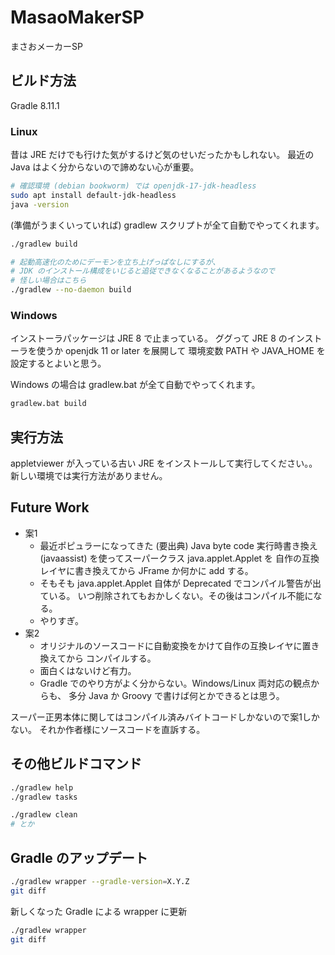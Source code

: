 # MasaoMakerSP

まさおメーカーSP

## ビルド方法

Gradle 8.11.1

### Linux

昔は JRE だけでも行けた気がするけど気のせいだったかもしれない。
最近の Java はよく分からないので諦めない心が重要。

```sh
# 確認環境 (debian bookworm) では openjdk-17-jdk-headless
sudo apt install default-jdk-headless
java -version
```

(準備がうまくいっていれば) gradlew スクリプトが全て自動でやってくれます。

```sh
./gradlew build

# 起動高速化のためにデーモンを立ち上げっぱなしにするが、
# JDK のインストール構成をいじると追従できなくなることがあるようなので
# 怪しい場合はこちら
./gradlew --no-daemon build
```

### Windows

インストーラパッケージは JRE 8 で止まっている。
ググって JRE 8 のインストーラを使うか openjdk 11 or later を展開して
環境変数 PATH や JAVA_HOME を設定するとよいと思う。

Windows の場合は gradlew.bat が全て自動でやってくれます。

```bat
gradlew.bat build
```

## 実行方法

appletviewer が入っている古い JRE をインストールして実行してください。。
新しい環境では実行方法がありません。

## Future Work

* 案1
  * 最近ポピュラーになってきた (要出典) Java byte code 実行時書き換え
    (javaassist) を使ってスーパークラス java.applet.Applet を
    自作の互換レイヤに書き換えてから JFrame か何かに add する。
  * そもそも java.applet.Applet 自体が Deprecated でコンパイル警告が出ている。
    いつ削除されてもおかしくない。その後はコンパイル不能になる。
  * やりすぎ。
* 案2
  * オリジナルのソースコードに自動変換をかけて自作の互換レイヤに置き換えてから
    コンパイルする。
  * 面白くはないけど有力。
  * Gradle でのやり方がよく分からない。Windows/Linux 両対応の観点からも、
    多分 Java か Groovy で書けば何とかできるとは思う。

スーパー正男本体に関してはコンパイル済みバイトコードしかないので案1しかない。
それか作者様にソースコードを直訴する。

## その他ビルドコマンド

```sh
./gradlew help
./gradlew tasks

./gradlew clean
# とか
```

## Gradle のアップデート

```sh
./gradlew wrapper --gradle-version=X.Y.Z
git diff
```

新しくなった Gradle による wrapper に更新

```sh
./gradlew wrapper
git diff
```
